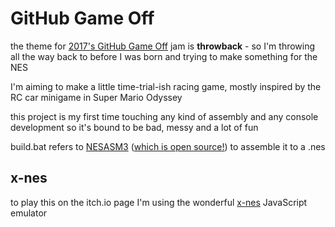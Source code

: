 # GitHub Game Off

the theme for [2017's GitHub Game Off](https://itch.io/jam/game-off-2017) jam is **throwback** - so I'm throwing all the way back to before I was born and trying to make something for the NES

I'm aiming to make a little time-trial-ish racing game, mostly inspired by the RC car minigame in Super Mario Odyssey

this project is my first time touching any kind of assembly and any console development so it's bound to be bad, messy and a lot of fun

build.bat refers to [NESASM3](http://www.nespowerpak.com/nesasm/NESASM3.zip) ([which is open source!](http://www.nespowerpak.com/nesasm/nesasmsrc.zip)) to assemble it to a .nes

## x-nes

to play this on the itch.io page I'm using the wonderful [x-nes](https://github.com/koenkivits/x-nes) JavaScript emulator
